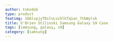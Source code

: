 ```yaml
---
author: tokodab
type: product
featimg: 10AlvpjyTDslvLvzhlkTq1an_7tbWylsk
title: O'Brien Stilinski Samsung Galaxy S9 Case
tags: [samsung, galaxy, s9]
category: [samsung]
---
```

